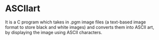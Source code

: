 # ASCIIart
It is a C program which takes in .pgm image files (a text-based image format to store black and white images) and converts them into ASCII art,  by displaying the image using ASCII characters.
